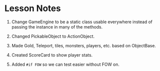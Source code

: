# Lesson Notes

1. Change GameEngine to be a static class usable everywhere instead of passing the instance in many of the methods.

2. Changed PickableObject to ActionObject.  

3. Made Gold, Teleport, tiles, monsters, players, etc. based on ObjectBase.

4. Created ScoreCard to show player stats.

5. Added `#if FOW` so we can test easier without FOW on.

